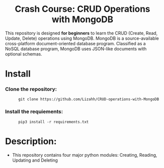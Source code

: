 <h1 align="center"> Crash Course: CRUD Operations with MongoDB </h1>

This repository is designed **for beginners** to learn the CRUD (Create, Read, Update, Delete) operations using MongoDB. MongoDB is a source-available cross-platform document-oriented database program. Classified as a NoSQL database program, MongoDB uses JSON-like documents with optional schemas. 


# Install

### Clone the repository:

          git clone https://github.com/Lizahh/CRUD-operations-with-MongoDB

### Install the requiements:
  
          pip3 install -r requirements.txt
          
# Description:

  * This repository contains four major python modules: Creating, Reading, Updating and Deleting
  
  <work on this repository is under development>
